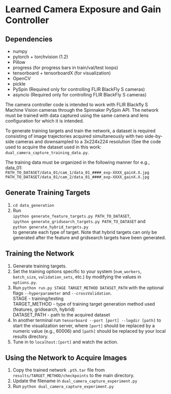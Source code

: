 # Learned Camera Exposure and Gain Controller

## Dependencies
- numpy
- pytorch + torchvision (1.2)
- Pillow
- progress (for progress bars in train/val/test loops)
- tensorboard + tensorboardX (for visualization)
- OpenCV
- pickle
- PySpin (Required only for controlling FLIR BlackFly S cameras)
- asyncio (Required only for controlling FLIR BlackFly S cameras)

The camera controller code is intended to work with FLIR Blackfly S Machine Vision cameras through the Spinnaker PySpin API. The network must be trained with data captured using the same camera and lens configuration for which it is intended.

To generate training targets and train the network, a dataset is required consisting of image trajectories acquired simultaneously with two side-by-side cameras and downsampled to a 3x224x224 resolution (See the code used to acquire the dataset used in this work: `dual_camera_capture_training_data.py`.

The training data must be organized in the following manner for e.g., data_01:\
`PATH_TO_DATASET/data_01/cam_1/data_01_####_exp-XXXX_gainX.X.jpg`\
`PATH_TO_DATASET/data_01/cam_2/data_01_####_exp-XXXX_gainX.X.jpg`

## Generate Training Targets
1. `cd data_generation`
2. Run\
`ipython generate_feature_targets.py PATH_TO_DATASET`,\
`ipython generate_gridsearch_targets.py PATH_TO_DATASET` and\
`python generate_hybrid_targets.py`\
to generate each type of target. Note that hybrid targets can only be generated after the feature and gridsearch targets have been generated.

## Training the Network
1. Generate training targets.
2. Set the training options specific to your system (`num_workers`, `batch_size`, `validation_sets`, etc.) by modifying the values in `options.py`. 
3. Run `python run.py STAGE TARGET_METHOD DATASET_PATH` with the optional flags `--hyperparameter` and `--crossValidation`.\
 STAGE - training/testing\
 TARGET_METHOD - type of training target generation method used (features, gridsearch, hybrid)\
 DATASET_PATH - path to the acquired dataset
4. In another terminal run `tensorboard --port [port] --logdir [path]` to start the visualization server, where `[port]` should be replaced by a numeric value (e.g., 60006) and `[path]` should be replaced by your local results directory.
5. Tune in to `localhost:[port]` and watch the action.

## Using the Network to Acquire Images
1. Copy the trained network `.pth.tar` file from `results/TARGET_METHOD/checkpoints` to the main directory.
2. Update the filename in `dual_camera_capture_experiment.py`
3. Run `python dual_camera_capture_experiment.py`
